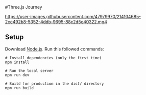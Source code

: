 #Three.js Journey


https://user-images.githubusercontent.com/47979970/214104685-2cc492b8-5352-4ddb-9695-88c2d5c40322.mp4



## Setup
Download [Node.js](https://nodejs.org/en/download/).
Run this followed commands:
``` 
# Install dependencies (only the first time)
npm install

# Run the local server
npm run dev

# Build for production in the dist/ directory
npm run build
```
